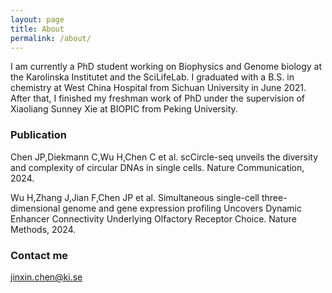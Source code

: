 ```yaml
---
layout: page
title: About
permalink: /about/
---
```


I am currently a PhD student working on Biophysics and Genome biology at the Karolinska Institutet and the SciLifeLab. I graduated with a B.S. in chemistry at West China Hospital from Sichuan University in June 2021. After that, I finished my freshman work of PhD under the supervision of Xiaoliang Sunney Xie at BIOPIC from Peking University.

### Publication

Chen JP,Diekmann C,Wu H,Chen C et al. scCircle-seq unveils the diversity and complexity of circular DNAs in single cells. Nature Communication, 2024.

Wu H,Zhang J,Jian F,Chen JP et al. Simultaneous single-cell three-dimensional genome and gene expression profiling Uncovers Dynamic Enhancer Connectivity Underlying Olfactory Receptor Choice. Nature Methods, 2024.

### Contact me

[jinxin.chen@ki.se](jinxin.chen@ki.se)
